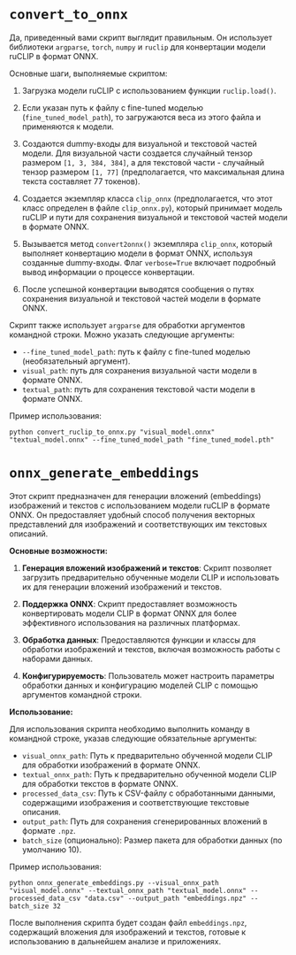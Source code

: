 

# **`convert_to_onnx`**

Да, приведенный вами скрипт выглядит правильным. Он использует библиотеки `argparse`, `torch`, `numpy` и `ruclip` для конвертации модели ruCLIP в формат ONNX.

Основные шаги, выполняемые скриптом:

1. Загрузка модели ruCLIP с использованием функции `ruclip.load()`. 

2. Если указан путь к файлу с fine-tuned моделью (`fine_tuned_model_path`), то загружаются веса из этого файла и применяются к модели.

3. Создаются dummy-входы для визуальной и текстовой частей модели. Для визуальной части создается случайный тензор размером `[1, 3, 384, 384]`, а для текстовой части - случайный тензор размером `[1, 77]` (предполагается, что максимальная длина текста составляет 77 токенов).

4. Создается экземпляр класса `clip_onnx` (предполагается, что этот класс определен в файле `clip_onnx.py`), который принимает модель ruCLIP и пути для сохранения визуальной и текстовой частей модели в формате ONNX.

5. Вызывается метод `convert2onnx()` экземпляра `clip_onnx`, который выполняет конвертацию модели в формат ONNX, используя созданные dummy-входы. Флаг `verbose=True` включает подробный вывод информации о процессе конвертации.

6. После успешной конвертации выводятся сообщения о путях сохранения визуальной и текстовой частей модели в формате ONNX.

Скрипт также использует `argparse` для обработки аргументов командной строки. Можно указать следующие аргументы:
- `--fine_tuned_model_path`: путь к файлу с fine-tuned моделью (необязательный аргумент).
- `visual_path`: путь для сохранения визуальной части модели в формате ONNX.
- `textual_path`: путь для сохранения текстовой части модели в формате ONNX.

Пример использования:

```
python convert_ruclip_to_onnx.py "visual_model.onnx" "textual_model.onnx" --fine_tuned_model_path "fine_tuned_model.pth"

```

# **`onnx_generate_embeddings`**

Этот скрипт предназначен для генерации вложений (embeddings) изображений и текстов с использованием модели ruCLIP в формате ONNX. Он предоставляет удобный способ получения векторных представлений для изображений и соответствующих им текстовых описаний.

**Основные возможности:**

1. **Генерация вложений изображений и текстов**: Скрипт позволяет загрузить предварительно обученные модели CLIP и использовать их для генерации вложений изображений и текстов.

2. **Поддержка ONNX**: Скрипт предоставляет возможность конвертировать модели CLIP в формат ONNX для более эффективного использования на различных платформах.

3. **Обработка данных**: Предоставляются функции и классы для обработки изображений и текстов, включая возможность работы с наборами данных.

4. **Конфигурируемость**: Пользователь может настроить параметры обработки данных и конфигурацию моделей CLIP с помощью аргументов командной строки.

**Использование:**

Для использования скрипта необходимо выполнить команду в командной строке, указав следующие обязательные аргументы:

- `visual_onnx_path`: Путь к предварительно обученной модели CLIP для обработки изображений в формате ONNX.
- `textual_onnx_path`: Путь к предварительно обученной модели CLIP для обработки текстов в формате ONNX.
- `processed_data_csv`: Путь к CSV-файлу с обработанными данными, содержащими изображения и соответствующие текстовые описания.
- `output_path`: Путь для сохранения сгенерированных вложений в формате `.npz`.
- `batch_size` (опционально): Размер пакета для обработки данных (по умолчанию 10).

Пример использования:

```
python onnx_generate_embeddings.py --visual_onnx_path "visual_model.onnx" --textual_onnx_path "textual_model.onnx" --processed_data_csv "data.csv" --output_path "embeddings.npz" --batch_size 32
```

После выполнения скрипта будет создан файл `embeddings.npz`, содержащий вложения для изображений и текстов, готовые к использованию в дальнейшем анализе и приложениях.
